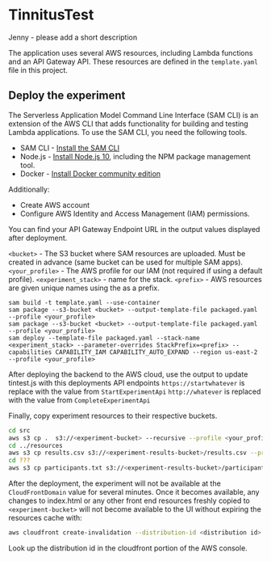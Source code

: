 # TinnitusTest

Jenny - please add a short description

The application uses several AWS resources, including Lambda functions and an API Gateway API. 
These resources are defined in the `template.yaml` file in this project.

## Deploy the experiment

The Serverless Application Model Command Line Interface (SAM CLI) is an extension of the AWS CLI that adds functionality
 for building and testing Lambda applications. To use the SAM CLI, you need the following tools.
 
 * SAM CLI - [Install the SAM CLI](https://docs.aws.amazon.com/serverless-application-model/latest/developerguide/serverless-sam-cli-install.html)
 * Node.js - [Install Node.js 10](https://nodejs.org/en/), including the NPM package management tool.
 * Docker - [Install Docker community edition](https://hub.docker.com/search/?type=edition&offering=community)
 
 Additionally:
 * Create AWS account
 * Configure AWS Identity and Access Management (IAM) permissions.
 
 You can find your API Gateway Endpoint URL in the output values displayed after deployment.
 
 `<bucket>` - The S3 bucket where SAM resources are uploaded. Must be created in advance (same bucket can be used for multiple SAM apps).
 `<your_profile>` - The AWS profile for our IAM (not required if using a default profile).
 `<experiment_stack>` - name for the stack.
 `<prefix>` - AWS resources are given unique names using the <prefix> as a prefix. 
 ```
sam build -t template.yaml --use-container
sam package --s3-bucket <bucket> --output-template-file packaged.yaml --profile <your_profile>
sam package --s3-bucket <bucket> --output-template-file packaged.yaml --profile <your_profile>
sam deploy --template-file packaged.yaml --stack-name <experiment_stack> --parameter-overrides StackPrefix=<prefix> --capabilities CAPABILITY_IAM CAPABILITY_AUTO_EXPAND --region us-east-2 --profile <your_profile>
```

After deploying the backend to the AWS cloud, use the output to update tintest.js with this deployments API endpoints
`https://startwhatever` is replace with the value from `StartExperimentApi` 
`http://whatever` is replaced with the value from `CompleteExperimentApi`

Finally, copy experiment resources to their respective buckets.
```bash
cd src
aws s3 cp .  s3://<experiment-bucket> --recursive --profile <your_profile>
cd ../resources
aws s3 cp results.csv s3://<experiment-results-bucket>/results.csv --profile <your_profile>
cd ???
aws s3 cp participants.txt s3://<experiment-results-bucket>/participants.txt --profile <your_profile>
```

After the deployment, the experiment will not be available at the `CloudFrontDomain` value for 
several minutes. Once it becomes available, any changes to index.html or any other front end resources
freshly copied to `<experiment-bucket>` will not become available to the UI without expiring the
resources cache with:
```bash
aws cloudfront create-invalidation --distribution-id <distribution id> --paths "/*"
```

Look up the distribution id in the cloudfront portion of the AWS console.